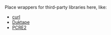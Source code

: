 Place wrappers for third-party libraries here, like:

- [curl](https://curl.se/)
- [Duktape](https://duktape.org/)
- [PCRE2](https://www.pcre.org/)
